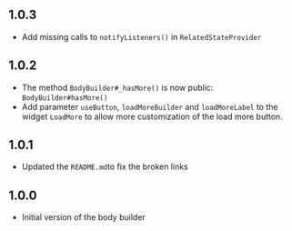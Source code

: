 ## 1.0.3

* Add missing calls to `notifyListeners()` in `RelatedStateProvider`

## 1.0.2

* The method `BodyBuilder#_hasMore()` is now public: `BodyBuilder#hasMore()`
* Add parameter `useButton`, `loadMoreBuilder` and `loadMoreLabel` to the widget `LoadMore` to allow
  more customization of the load more button.

## 1.0.1

* Updated the `README.md`to fix the broken links

## 1.0.0

* Initial version of the body builder
